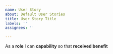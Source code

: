 ```yaml
---
name: User Story
about: Default User Stories
title: User Story Title
labels: ''
assignees: ''

---
```


As a **role** I can **capability** so that **received benefit**
